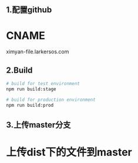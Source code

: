 ## 1.配置github
# CNAME
ximyan-file.larkersos.com

## 2.Build

```bash
# build for test environment
npm run build:stage

# build for production environment
npm run build:prod
```

## 3.上传master分支
# 上传dist下的文件到master